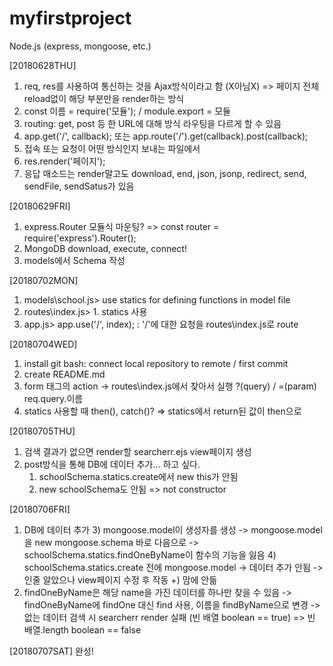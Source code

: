 # myfirstproject
Node.js (express, mongoose, etc.)

[20180628THU]
1. req, res를 사용하여 통신하는 것을 Ajax방식이라고 함 (X아님X)
=> 페이지 전체 reload없이 해당 부분만을 render하는 방식
2. const 이름 = require('모듈'); / module.export = 모듈
3. routing: get, post 등 한 URL에 대해 방식 라우팅을 다르게 할 수 있음
4. app.get('/', callback); 또는 app.route('/').get(callback).post(callback);
5. 접속 또는 요청이 어떤 방식인지 보내는 파일에서
6. res.render('페이지');
7. 응답 매소드는 render말고도 download, end, json, jsonp, redirect, send, sendFile, sendSatus가 있음

[20180629FRI]
1. express.Router 모듈식 마운팅?
=> const router = require('express').Router();
2. MongoDB download, execute, connect!
3. models에서 Schema 작성

[20180702MON]
1. models\school.js> use statics for defining functions in model file
2. routes\index.js> 1. statics 사용
3. app.js> app.use('/', index); : '/'에 대한 요청을 routes\index.js로 route

[20180704WED]
1. install git bash: connect local repository to remote / first commit
2. create README.md
3. form 태그의 action -> routes\index.js에서 찾아서 실행 ?(query) / =(param) req.query.이름
4. statics 사용할 때 then(), catch()?
=> statics에서 return된 값이 then으로

[20180705THU]
1. 검색 결과가 없으면 render할 searcherr.ejs view페이지 생성
2. post방식을 통해 DB에 데이터 추가... 하고 싶다.
    1) schoolSchema.statics.create에서 new this가 안됨
    2) new schoolSchema도 안됨
=> not constructor

[20180706FRI]
1. DB에 데이터 추가
    3) mongoose.model이 생성자를 생성
    -> mongoose.model을 new mongoose.schema 바로 다음으로
    -> schoolSchema.statics.findOneByName이 함수의 기능을 잃음
    4) schoolSchema.statics.create 전에 mongoose.model
    -> 데이터 추가 안됨
    -> 인줄 알았으나 view페이지 수정 후 작동
    +) 맘에 안듦
2. findOneByName은 해당 name을 가진 데이터를 하나만 찾을 수 있음
    -> findOneByName에 findOne 대신 find 사용, 이름을 findByName으로 변경
    -> 없는 데이터 검색 시 searcherr render 실패 (빈 배열 boolean == true)
=> 빈 배열.length boolean == false

[20180707SAT]
완성!